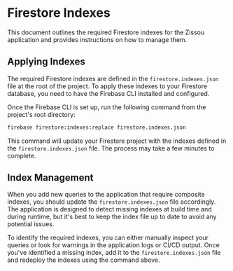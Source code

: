# Firestore Indexes

This document outlines the required Firestore indexes for the Zissou application and provides instructions on how to manage them.

## Applying Indexes

The required Firestore indexes are defined in the `firestore.indexes.json` file at the root of the project. To apply these indexes to your Firestore database, you need to have the Firebase CLI installed and configured.

Once the Firebase CLI is set up, run the following command from the project's root directory:

```bash
firebase firestore:indexes:replace firestore.indexes.json
```

This command will update your Firestore project with the indexes defined in the `firestore.indexes.json` file. The process may take a few minutes to complete.

## Index Management

When you add new queries to the application that require composite indexes, you should update the `firestore.indexes.json` file accordingly. The application is designed to detect missing indexes at build time and during runtime, but it's best to keep the index file up to date to avoid any potential issues.

To identify the required indexes, you can either manually inspect your queries or look for warnings in the application logs or CI/CD output. Once you've identified a missing index, add it to the `firestore.indexes.json` file and redeploy the indexes using the command above.
